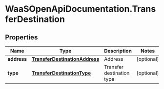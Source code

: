 # WaaSOpenApiDocumentation.TransferDestination

## Properties

Name | Type | Description | Notes
------------ | ------------- | ------------- | -------------
**address** | [**TransferDestinationAddress**](TransferDestinationAddress.md) | Address | [optional] 
**type** | [**TransferDestinationType**](TransferDestinationType.md) | Transfer destination type | [optional] 


